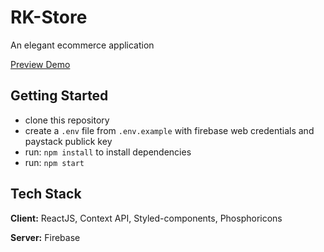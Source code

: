 
# RK-Store

An elegant ecommerce application 

[Preview Demo](https://rukkies-ecommerce.vercel.app/)

## Getting Started
- clone this repository
- create a `.env` file from `.env.example` with firebase web credentials and paystack publick key
- run: `npm install` to install dependencies
- run: `npm start`



## Tech Stack

**Client:** ReactJS, Context API, Styled-components, Phosphoricons

**Server:** Firebase

